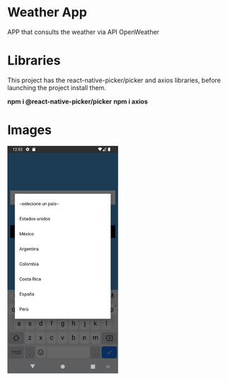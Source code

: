 # Weather App  
  APP that consults the weather via API OpenWeather
  
# Libraries

This project has the react-native-picker/picker and axios libraries, before launching the project install them.

**npm i @react-native-picker/picker**
**npm i axios**

# Images

 <img src="ImageApp/Screenshot_1668646389.png" alt="drawing" width="250"/> &nbsp;&nbsp;&nbsp;&nbsp; 
  
